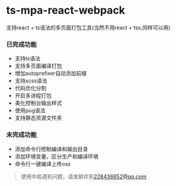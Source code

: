 # ts-mpa-react-webpack
支持react + ts语法的多页面打包工具(当然不用react + tsx,同样可以用)


### 已完成功能
- 支持ts语法
- 支持多页面编译打包
- 增加autoprefixer自动添加前缀
- 支持scss语法
- 代码优化分割
- 开启多进程打包
- 美化控制台输出样式
- 使用pug语法
- 支持静态资源文件夹


### 未完成功能
- 添加命令行控制编译和输出目录
- 添加环境变量，区分生产和编译环境
- 命令行一键编译上传oss

> 使用中若遇到问题，请发邮件到[228436652@qq.com](https://mail.qq.com/)